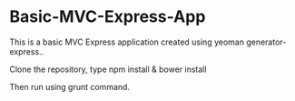 # Basic-MVC-Express-App

This is a basic MVC Express application created using yeoman generator-express.. 

Clone the repository, type npm install & bower install

Then run using grunt command.

